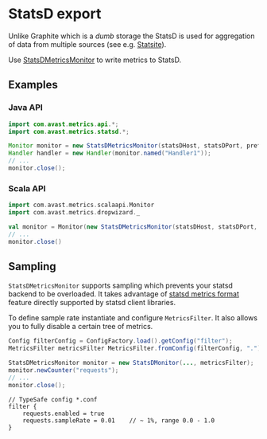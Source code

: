 # StatsD export

Unlike Graphite which is a _dumb_ storage the StatsD is used for aggregation of data from multiple sources 
(see e.g. [Statsite](http://statsite.github.io/statsite/)).

Use [StatsDMetricsMonitor](statsd/src/main/java/com/avast/metrics/statsd/StatsDMetrisMonitor.java) to write metrics to StatsD.

## Examples

### Java API

```java
import com.avast.metrics.api.*;
import com.avast.metrics.statsd.*;

Monitor monitor = new StatsDMetricsMonitor(statsDHost, statsDPort, prefix);
Handler handler = new Handler(monitor.named("Handler1"));
// ...
monitor.close();
```

### Scala API

```scala
import com.avast.metrics.scalaapi.Monitor
import com.avast.metrics.dropwizard._

val monitor = Monitor(new StatsDMetricsMonitor(statsDHost, statsDPort, prefix))
// ...
monitor.close()
```


## Sampling

`StatsDMetricsMonitor` supports sampling which prevents your statsd backend to be overloaded. It takes advantage of
[statsd metrics format](https://github.com/etsy/statsd/blob/master/docs/metric_types.md) feature directly supported
by statsd client libraries.

To define sample rate instantiate and configure `MetricsFilter`. It also allows you to fully disable a certain
tree of metrics.

```java
Config filterConfig = ConfigFactory.load().getConfig("filter");
MetricsFilter metricsFilter MetricsFilter.fromConfig(filterConfig, ".");

StatsDMetricsMonitor monitor = new StatsDMonitor(..., metricsFilter);
monitor.newCounter("requests");
// ...
monitor.close();
```

```
// TypeSafe config *.conf
filter {
    requests.enabled = true
    requests.sampleRate = 0.01    // ~ 1%, range 0.0 - 1.0
}
```
